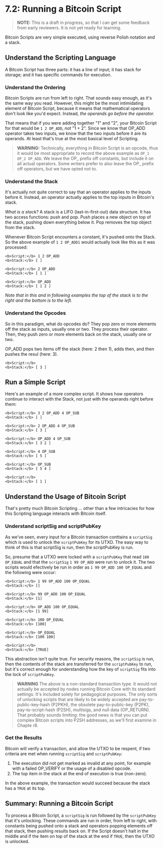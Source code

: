 # 7.2: Running a Bitcoin Script

> **NOTE:** This is a draft in progress, so that I can get some feedback from early reviewers. It is not yet ready for learning.

Bitcoin Scripts are very simple executed, using reverse Polish notation and a stack.

## Understand the Scripting Language

A Bitcoin Script has three parts: it has a line of input; it has stack for storage; and it has specific commands for execution.

### Understand the Ordering

Bitcoin Scripts are run from left to right. That sounds easy enough, as it's the same way you read. However, this might be the most intimidating element of Bitcoin Script, because it means that mathematical operators don't look like you'd expect. Instead, _the operands go before the operator._

That means that if you were adding together "1" and "2", your Bitcoin Script for that would be `1 2 OP_ADD`, _not_ "1 + 2". Since we know that OP_ADD operator takes two inputs, we know that the two inputs before it are its operands. At least that's true at the most basical level of Scripting.

> **WARNING:** Technically, everything in Bitcoin Script is an opcode, thus it would be most appropriate to record the above example as `OP_1 OP_2 OP_ADD`. We leave the OP_ prefix off constants, but include it on all actual operators. Some writers prefer to also leave the OP_ prefix off operators, but we have opted not to.

### Understand the Stack

It's actually not quite correct to say that an operator applies to the inputs before it. Instead, an operator actually applies to the top inputs in Bitcoin's stack.

_What is a stack?_ A stack is a LIFO (last-in-first-out) data structure. It has two access functions: push and pop. Push places a new object on top of the stack, pushing down everything below it. Pop removes the top object from the stack.

Whenever Bitcoin Script encounters a constant, it's pushed onto the Stack. So the above example of `1 2 OP_ADD1` would actually look like this as it was processed:
```
<b>Script:</b> 1 2 OP_ADD
<b>Stack:</b> [ ]

<b>Script:</b> 2 OP_ADD
<b>Stack:</b> [ 1 ]

<b>Script:</b> OP_ADD
<b>Stack:</b> [ 1 2 ]
```
_Note that in this and in following examples the top of the stack is to the right and the bottom is to the left._

### Understand the Opcodes

So in this paradigm, what do opcodes do? They pop zero or more elements off the stack as inputs, usually one or two. They process their operator. Then, they push zero or more elements back on the stack, usually one or two.

OP_ADD pops two items off the stack (here: 2 then 1), adds then, and then pushes the resul (here: 3).
```
<b>Script:</b>
<b>Stack:</b> [ 3 ]
```

## Run a Simple Script

Here's an example of a more complex script. It shows how operators continue to interact with the Stack, not just with the operands right before them:
```
<b>Script:</b> 3 2 OP_ADD 4 OP_SUB
<b>Stack:</b> [ ]

<b>Script:</b> 2 OP_ADD 4 OP_SUB
<b>Stack:</b> [ 3 ]

<b>Script:</b> OP_ADD 4 OP_SUB
<b>Stack:</b> [ 3 2 ]

<b>Script:</b> 4 OP_SUB
<b>Stack:</b> [ 5 ]

<b>Script:</b> OP_SUB
<b>Stack:</b> [ 5 4 ]

<b>Script:</b> 
<b>Stack:</b> [ 1 ]
```

## Understand the Usage of Bitcoin Script

That's pretty much Bitcoin Scripting ... other than a few intricacies for how this Scripting language interacts with Bitcoin itself.

### Understand scriptSig and scriptPubKey

As we've seen, every input for a Bitcoin transaction conttains a `scriptSig` which is used to unlock the `scriptPubKey` for its UTXO. The easy way to think of this is that scriptSig is run, then the scriptPubKey is run.

So, presume that a UTXO were locked with a `scriptPubKey` that read `100 OP_EQUAL` and that the `scriptSig` `1 99 OP_ADD` were run to unlock it. The two scripts would efectively be run in order as `1 99 OP_ADD 100 OP_EQUAL` and the following were occur:

```
<b>Script:</b> 1 99 OP_ADD 100 OP_EQUAL
<b>Stack:</b> []

<b>Script:</b> 99 OP_ADD 100 OP_EQUAL
<b>Stack:</b> [1]

<b>Script:</b> OP_ADD 100 OP_EQUAL
<b>Stack:</b> [1 99]

<b>Script:</b> 100 OP_EQUAL
<b>Stack:</b> [100]

<b>Script:</b> OP_EQUAL
<b>Stack:</b> [100 100]

<b>Script:</b> 
<b>Stack:</b> [TRUE]
```
This abstraction isn't quite true. For security reasons, the `scriptSig` is run, then the contents of the stack are transferred for the `scriptPubKey` to run, but it's correct enough for understanding how the key of `scriptSig` fits into the lock of `scriptPubKey`.

> **WARNING** The above is a non-standard transaction type. It would not actually be accepted by nodes running Bitcoin Core with its standard settings. It's included solely for pedagogical purposes. The only sorts of unlocking scripts that are likely to be widely accepted are pay-to-public-key-hash (P2PKH), the obsolete pay-to-public-key (P2PK), pay-to-script-hash (P2SH), multisigs, and null data (OP_RETURN). That probably sounds limiting: the good news is that you can put complex Bitcoin scripts into P2SH addresses, as we'll first examine in Chapte r8.

### Get the Results

Bitcoin will verify a transaction, and allow the UTXO to be respent, if two criteria are met when running `scriptSig` and `scriptPubKey`:

   1. The execution did not get marked as invalid at any point, for example with a failed OP_VERIFY or the usage of a disabled opcode.
   2. The top item in the stack at the end of execution is true (non-zero).
   
In the above example, the transaction would succeed because the stack has a `TRUE` at its top.

## Summary: Running a Bitcoin Script

To process a Bitcoin Script, a `scriptSig` is run followed by the `scriptPubKey` that it's unlocking. These commands are run in order, from left to right, with constants being pushed onto a stack and operators popping elements off that stack, then pushing results back on. If the Script doesn't halt in the middle and if the item on top of the stack at the end if `TRUE`, then the UTXO is unlocked.

